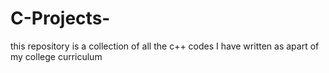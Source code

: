 # C-Projects-
this repository is a collection of all the c++ codes I have written as apart of my college curriculum
